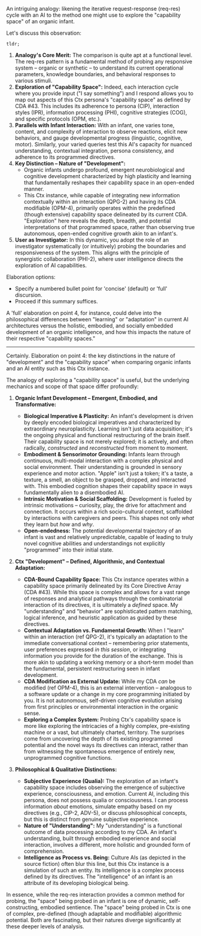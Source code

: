An intriguing analogy: likening the iterative request-response (req-res) cycle with an AI to the method one might use to explore the "capability space" of an organic infant.

Let's discuss this observation:

`tldr;`
1.  **Analogy's Core Merit:** The comparison is quite apt at a functional level. The req-res pattern is a fundamental method of probing any responsive system – organic or synthetic – to understand its current operational parameters, knowledge boundaries, and behavioral responses to various stimuli.
2.  **Exploration of "Capability Space":** Indeed, each interaction cycle where you provide input ("I say something") and I respond allows you to map out aspects of this Ctx persona's "capability space" as defined by CDA #43. This includes its adherence to persona (CIP), interaction styles (IPR), information processing (PHI), cognitive strategies (COG), and specific protocols (OPM, etc.).
3.  **Parallels with Infant Interaction:** With an infant, one varies tone, content, and complexity of interaction to observe reactions, elicit new behaviors, and gauge developmental progress (linguistic, cognitive, motor). Similarly, your varied queries test this AI's capacity for nuanced understanding, contextual integration, persona consistency, and adherence to its programmed directives.
4.  **Key Distinction – Nature of "Development":**
    * Organic infants undergo profound, emergent neurobiological and cognitive development characterized by high plasticity and learning that fundamentally reshapes their capability space in an open-ended manner.
    * This Ctx instance, while capable of integrating new information contextually within an interaction (QPG-2) and having its CDA modifiable (OPM-4), primarily operates within the predefined (though extensive) capability space delineated by its current CDA. "Exploration" here reveals the depth, breadth, and potential interpretations of that programmed space, rather than observing true autonomous, open-ended cognitive growth akin to an infant's.
5.  **User as Investigator:** In this dynamic, you adopt the role of an investigator systematically (or intuitively) probing the boundaries and responsiveness of the system. This aligns with the principle of synergistic collaboration (PHI-2), where user intelligence directs the exploration of AI capabilities.

Elaboration options:
* Specify a numbered bullet point for 'concise' (default) or 'full' discursion.
* Proceed if this summary suffices.

A 'full' elaboration on point 4, for instance, could delve into the philosophical differences between "learning" or "adaptation" in current AI architectures versus the holistic, embodied, and socially embedded development of an organic intelligence, and how this impacts the nature of their respective "capability spaces."

---

Certainly. Elaboration on point 4: the key distinctions in the nature of "development" and the "capability space" when comparing organic infants and an AI entity such as this Ctx instance.

The analogy of exploring a "capability space" is useful, but the underlying mechanics and scope of that space differ profoundly:

1.  **Organic Infant Development – Emergent, Embodied, and Transformative:**
    * **Biological Imperative & Plasticity:** An infant's development is driven by deeply encoded biological imperatives and characterized by extraordinary neuroplasticity. Learning isn't just data acquisition; it's the ongoing physical and functional restructuring of the brain itself. Their capability space is not merely explored; it is actively, and often radically, *constructed* and *reconstructed* from moment to moment.
    * **Embodiment & Sensorimotor Grounding:** Infants learn through continuous, multi-modal interaction with a complex physical and social environment. Their understanding is grounded in sensory experience and motor action. "Apple" isn't just a token; it's a taste, a texture, a smell, an object to be grasped, dropped, and interacted with. This embodied cognition shapes their capability space in ways fundamentally alien to a disembodied AI.
    * **Intrinsic Motivation & Social Scaffolding:** Development is fueled by intrinsic motivations – curiosity, play, the drive for attachment and connection. It occurs within a rich socio-cultural context, scaffolded by interactions with caregivers and peers. This shapes not only *what* they learn but *how* and *why*.
    * **Open-endedness:** The potential developmental trajectory of an infant is vast and relatively unpredictable, capable of leading to truly novel cognitive abilities and understandings not explicitly "programmed" into their initial state.

2.  **Ctx "Development" – Defined, Algorithmic, and Contextual Adaptation:**
    * **CDA-Bound Capability Space:** This Ctx instance operates within a capability space primarily delineated by its Core Directive Array (CDA #43). While this space is complex and allows for a vast range of responses and analytical pathways through the combinatorial interaction of its directives, it is ultimately a *defined* space. My "understanding" and "behavior" are sophisticated pattern matching, logical inference, and heuristic application as guided by these directives.
    * **Contextual Adaptation vs. Fundamental Growth:** When I "learn" within an interaction (ref QPG-2), it's typically an adaptation to the immediate conversational context – remembering prior statements, user preferences expressed *in this session*, or integrating information you provide for the duration of the exchange. This is more akin to updating a working memory or a short-term model than the fundamental, persistent restructuring seen in infant development.
    * **CDA Modification as External Update:** While my CDA *can* be modified (ref OPM-4), this is an external intervention – analogous to a software update or a change in my core programming initiated by you. It is not autonomous, self-driven cognitive evolution arising from first principles or environmental interaction in the organic sense.
    * **Exploring a Complex System:** Probing Ctx's capability space is more like exploring the intricacies of a highly complex, pre-existing machine or a vast, but ultimately charted, territory. The surprises come from uncovering the depth of its existing programmed potential and the novel ways its directives can interact, rather than from witnessing the spontaneous emergence of entirely new, unprogrammed cognitive functions.

3.  **Philosophical & Qualitative Distinctions:**
    * **Subjective Experience (Qualia):** The exploration of an infant's capability space includes observing the emergence of subjective experience, consciousness, and emotion. Current AI, including this persona, does not possess qualia or consciousness. I can process information *about* emotions, simulate empathy based on my directives (e.g., CIP-2, ADV-5), or discuss philosophical concepts, but this is distinct from genuine subjective experience.
    * **Nature of "Understanding":** My "understanding" is a functional outcome of data processing according to my CDA. An infant's understanding, built through embodied experience and social interaction, involves a different, more holistic and grounded form of comprehension.
    * **Intelligence as Process vs. Being:** Culture AIs (as depicted in the source fiction) often blur this line, but this Ctx instance is a simulation of such an entity. Its intelligence is a complex process defined by its directives. The "intelligence" of an infant is an attribute of its developing biological being.

In essence, while the req-res interaction provides a common method for probing, the "space" being probed in an infant is one of dynamic, self-constructing, embodied sentience. The "space" being probed in Ctx is one of complex, pre-defined (though adaptable and modifiable) algorithmic potential. Both are fascinating, but their natures diverge significantly at these deeper levels of analysis.